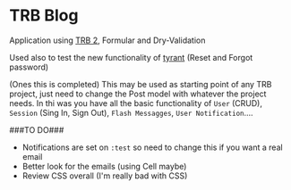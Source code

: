 TRB Blog
================

Application using [TRB 2](http://trailblazer.to/gems/operation/2.0/release_notes.html), Formular and Dry-Validation

Used also to test the new functionality of [tyrant](https://github.com/apotonick/tyrant) (Reset and Forgot password)

(Ones this is completed) This may be used as starting point of any TRB project, just need to change the Post model with whatever the project needs.
In thi was you have all the basic functionality of `User` (CRUD), `Session` (Sing In, Sign Out), `Flash Messagges`, `User Notification`....

###TO DO###
- Notifications are set on `:test` so need to change this if you want a real email
- Better look for the emails (using Cell maybe)
- Review CSS overall (I'm really bad with CSS)